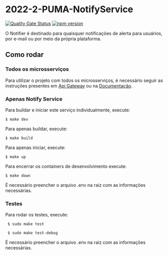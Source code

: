 # 2022-2-PUMA-NotifyService
[![Quality Gate Status](https://sonarcloud.io/api/project_badges/measure?project=fga-eps-mds_2022-2-PUMA-NotifyService&metric=alert_status)](https://sonarcloud.io/summary/new_code?id=fga-eps-mds_2022-2-PUMA-NotifyService) [![npm version](https://img.shields.io/badge/npm--express-v4.17.1-blue)](https://www.npmjs.com/package/express/v/4.17.1)

O Notifier é destinado para quaisquer notificações de alerta para usuários, por e-mail ou por meio da própria plataforma.

## Como rodar

### Todos os microsserviços

Para utilizar o projeto com todos os microsserviços, é necessário seguir as instruções presentes em  [Api Gateway](https://github.com/fga-eps-mds/2022-2-PUMA-ApiGateway) ou na [Documentação](https://github.com/fga-eps-mds/2022-2-PUMA-Doc).


### Apenas Notify Service

Para buildar e iniciar este serviço individualmente, execute:

``` $ make dev ```

Para apenas buildar, execute:

```$ make build ```

Para apenas iniciar, execute:

```$ make up ```

Para encerrar os containers de desenvolvimento execute:

``` $ make down ```

É necessário preencher o arquivo .env na raiz com as informações necessárias.


### Testes

Para rodar os testes, execute:

``` $ sudo make test```

``` $ sudo make test-debug```

É necessário preencher o arquivo .env na raiz com as informações necessárias.

